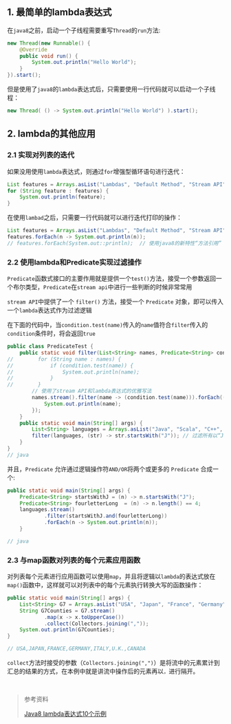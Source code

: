 ## 1. 最简单的lambda表达式

在`java8`之前，启动一个子线程需要重写`Thread`的`run`方法:

```java
new Thread(new Runnable() {
    @Override
    public void run() {
    	System.out.println("Hello World");
    }
}).start();
```

但是使用了`java8`的`lambda`表达式后，只需要使用一行代码就可以启动一个子线程：

```java
new Thread( () -> System.out.println("Hello World") ).start();
```

## 2. lambda的其他应用

### 2.1 实现对列表的迭代

如果没用使用`lambda`表达式，则通过`for`增强型循环语句进行迭代：

```java
List features = Arrays.asList("Lambdas", "Default Method", "Stream API", "Date and Time API");
for (String feature : features) {
    System.out.println(feature);
}
```

在使用`lambad`之后，只需要一行代码就可以进行迭代打印的操作：

```java
List features = Arrays.asList("Lambdas", "Default Method", "Stream API", "Date and Time API");
features.forEach(n -> System.out.println(n));
// features.forEach(System.out::println);  // 使用java8的新特性“方法引用”
```

### 2.2 使用lambda和Predicate实现过滤操作

`Predicate`函数式接口的主要作用就是提供一个`test()`方法，接受一个参数返回一个布尔类型，`Predicate`在`stream api`中进行一些判断的时候非常常用

`stream API`中提供了一个 `filter()` 方法，接受一个 `Predicate` 对象，即可以传入一个`lambda`表达式作为过滤逻辑

在下面的代码中，当`condition.test(name)`传入的`name`值符合`filter`传入的`condition`条件时，将会返回`true`

```java
public class PredicateTest {
    public static void filter(List<String> names, Predicate<String> condition) {
//        for (String name : names) {
//            if (condition.test(name)) {
//                System.out.println(name);
//            }
//        }
		// 使用了stream API和lambda表达式的优雅写法
        names.stream().filter(name -> (condition.test(name))).forEach((name) -> {
            System.out.println(name);
        });
    }
    public static void main(String[] args) {
        List<String> languages = Arrays.asList("Java", "Scala", "C++", "Haskell", "Lisp");
        filter(languages, (str) -> str.startsWith("J")); // 过滤所有以“J”开头的字符串
    }
}
// java
```

并且，`Predicate` 允许通过逻辑操作符`AND/OR`将两个或更多的 `Predicate` 合成一个:

```java
public static void main(String[] args) {
    Predicate<String> startsWithJ = (n) -> n.startsWith("J");
    Predicate<String> fourletterLong  = (n) -> n.length() == 4;
    languages.stream()
            .filter(startsWithJ.and(fourletterLong))
            .forEach(n -> System.out.println(n));
    }

// java
```

### 2.3 与map函数对列表的每个元素应用函数

对列表每个元素进行应用函数可以使用`map`，并且将逻辑以`lambda`的表达式放在`map()`函数中，这样就可以对列表中的每个元素执行转换大写的函数操作：

```java
public static void main(String[] args) {
    List<String> G7 = Arrays.asList("USA", "Japan", "France", "Germany", "Italy", "U.K.","Canada");
    String G7Counties = G7.stream()
            .map(x -> x.toUpperCase())
            .collect(Collectors.joining(","));
    System.out.println(G7Counties);
}

// USA,JAPAN,FRANCE,GERMANY,ITALY,U.K.,CANADA
```

`collect`方法时接受的参数（`Collectors.joining(",")`）是将流中的元素累计到汇总的结果的方式，在本例中就是讲流中操作后的元素再以`，`进行隔开。

<br>

>参考资料
>
>[Java8 lambda表达式10个示例](http://www.importnew.com/16436.html)